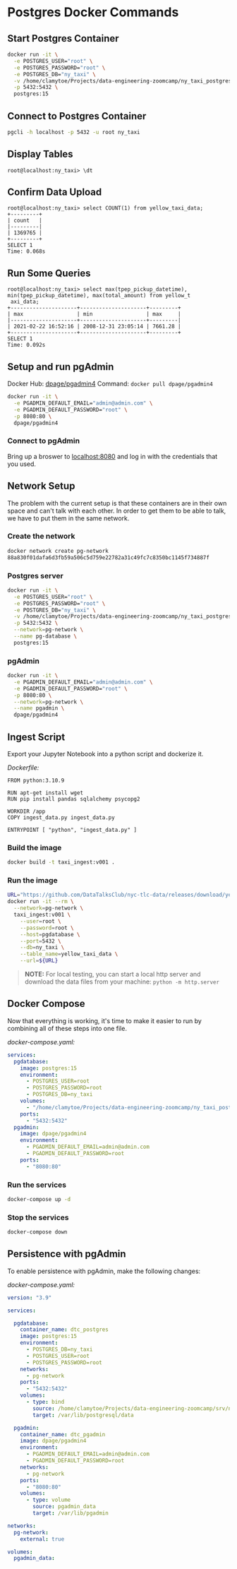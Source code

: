 # Postgres Docker Commands

## Start Postgres Container

```bash
docker run -it \
  -e POSTGRES_USER="root" \
  -e POSTGRES_PASSWORD="root" \
  -e POSTGRES_DB="ny_taxi" \
  -v /home/clamytoe/Projects/data-engineering-zoomcamp/ny_taxi_postgres_data:/var/lib/postgresql/data \
  -p 5432:5432 \
  postgres:15
```

## Connect to Postgres Container

```bash
pgcli -h localhost -p 5432 -u root ny_taxi
```

## Display Tables

```pgcli
root@localhost:ny_taxi> \dt
```

## Confirm Data Upload

```pgcli
root@localhost:ny_taxi> select COUNT(1) from yellow_taxi_data;
+---------+
| count   |
|---------|
| 1369765 |
+---------+
SELECT 1
Time: 0.068s
```

## Run Some Queries

```pgcli
root@localhost:ny_taxi> select max(tpep_pickup_datetime), min(tpep_pickup_datetime), max(total_amount) from yellow_t
 axi_data;
+---------------------+---------------------+---------+
| max                 | min                 | max     |
|---------------------+---------------------+---------|
| 2021-02-22 16:52:16 | 2008-12-31 23:05:14 | 7661.28 |
+---------------------+---------------------+---------+
SELECT 1
Time: 0.092s
```

## Setup and run pgAdmin

Docker Hub: [dpage/pgadmin4](https://hub.docker.com/r/dpage/pgadmin4)
Command: `docker pull dpage/pgadmin4`

```bash
docker run -it \
  -e PGADMIN_DEFAULT_EMAIL="admin@admin.com" \
  -e PGADMIN_DEFAULT_PASSWORD="root" \
  -p 8080:80 \
  dpage/pgadmin4
```

### Connect to pgAdmin

Bring up a broswer to [localhost:8080](http://localhost:8080) and log in with the credentials that you used.

## Network Setup

The problem with the current setup is that these containers are in their own space and can't talk with each other.
In order to get them to be able to talk, we have to put them in the same network.

### Create the network

```bash
docker network create pg-network
88a830f01dafa6d3fb59a506c5d759e22782a31c49fc7c8350bc1145f734887f
```

### Postgres server

```bash
docker run -it \
  -e POSTGRES_USER="root" \
  -e POSTGRES_PASSWORD="root" \
  -e POSTGRES_DB="ny_taxi" \
  -v /home/clamytoe/Projects/data-engineering-zoomcamp/ny_taxi_postgres_data:/var/lib/postgresql/data \
  -p 5432:5432 \
  --network=pg-network \
  --name pg-database \
  postgres:15
  ```

### pgAdmin

```bash
docker run -it \
  -e PGADMIN_DEFAULT_EMAIL="admin@admin.com" \
  -e PGADMIN_DEFAULT_PASSWORD="root" \
  -p 8080:80 \
  --network=pg-network \
  --name pgadmin \
  dpage/pgadmin4
```

## Ingest Script

Export your Jupyter Notebook into a python script and dockerize it.

*Dockerfile:*

```docker
FROM python:3.10.9

RUN apt-get install wget
RUN pip install pandas sqlalchemy psycopg2

WORKDIR /app
COPY ingest_data.py ingest_data.py 

ENTRYPOINT [ "python", "ingest_data.py" ]
```

### Build the image

```bash
docker build -t taxi_ingest:v001 .
```

### Run the image

```bash
URL="https://github.com/DataTalksClub/nyc-tlc-data/releases/download/yellow/yellow_tripdata_2021-01.csv.gz"
docker run -it --rm \
  --network=pg-network \
  taxi_ingest:v001 \
    --user=root \
    --password=root \
    --host=pgdatabase \
    --port=5432 \
    --db=ny_taxi \
    --table_name=yellow_taxi_data \
    --url=${URL}
```

> **NOTE:** For local testing, you can start a local http server and download the data files from your machine: `python -m http.server`

## Docker Compose

Now that everything is working, it's time to make it easier to run by combining all of these steps into one file.

*docker-compose.yaml:*

```yaml
services:
  pgdatabase:
    image: postgres:15
    environment:
      - POSTGRES_USER=root
      - POSTGRES_PASSWORD=root
      - POSTGRES_DB=ny_taxi
    volumes:
      - "/home/clamytoe/Projects/data-engineering-zoomcamp/ny_taxi_postgres_data:/var/lib/postgresql/data:rw"
    ports:
      - "5432:5432"
  pgadmin:
    image: dpage/pgadmin4
    environment:
      - PGADMIN_DEFAULT_EMAIL=admin@admin.com
      - PGADMIN_DEFAULT_PASSWORD=root
    ports:
      - "8080:80"
```

### Run the services

```bash
docker-compose up -d
```

### Stop the services

```bash
docker-compose down
```

## Persistence with pgAdmin

To enable persistence with pgAdmin, make the following changes:

*docker-compose.yaml:*

```yaml
version: "3.9"

services:

  pgdatabase:
    container_name: dtc_postgres
    image: postgres:15
    environment:
      - POSTGRES_DB=ny_taxi
      - POSTGRES_USER=root
      - POSTGRES_PASSWORD=root
    networks:
      - pg-network
    ports:
      - "5432:5432"
    volumes:
      - type: bind
        source: /home/clamytoe/Projects/data-engineering-zoomcamp/srv/ny_taxi_postgres_data
        target: /var/lib/postgresql/data

  pgadmin:
    container_name: dtc_pgadmin
    image: dpage/pgadmin4
    environment:
      - PGADMIN_DEFAULT_EMAIL=admin@admin.com
      - PGADMIN_DEFAULT_PASSWORD=root
    networks:
      - pg-network
    ports:
      - "8080:80"
    volumes:
      - type: volume
        source: pgadmin_data
        target: /var/lib/pgadmin

networks:
  pg-network:
    external: true

volumes:
  pgadmin_data:
```
